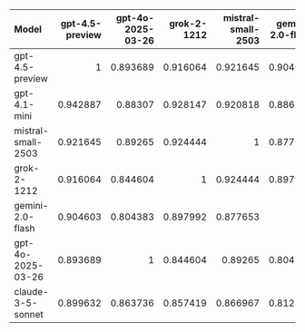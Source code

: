 | Model              |   gpt-4.5-preview |   gpt-4o-2025-03-26 |   grok-2-1212 |   mistral-small-2503 |   gemini-2.0-flash |   claude-3-5-sonnet |   gpt-4.1-mini |     SUM |
|:-------------------|------------------:|--------------------:|--------------:|---------------------:|-------------------:|--------------------:|---------------:|--------:|
| gpt-4.5-preview    |          1        |            0.893689 |      0.916064 |             0.921645 |           0.904603 |            0.899632 |       0.942887 | 6.47852 |
| gpt-4.1-mini       |          0.942887 |            0.88307  |      0.928147 |             0.920818 |           0.886555 |            0.875489 |       1        | 6.43697 |
| mistral-small-2503 |          0.921645 |            0.89265  |      0.924444 |             1        |           0.877653 |            0.866967 |       0.920818 | 6.40418 |
| grok-2-1212        |          0.916064 |            0.844604 |      1        |             0.924444 |           0.897992 |            0.857419 |       0.928147 | 6.36867 |
| gemini-2.0-flash   |          0.904603 |            0.804383 |      0.897992 |             0.877653 |           1        |            0.812719 |       0.886555 | 6.1839  |
| gpt-4o-2025-03-26  |          0.893689 |            1        |      0.844604 |             0.89265  |           0.804383 |            0.863736 |       0.88307  | 6.18213 |
| claude-3-5-sonnet  |          0.899632 |            0.863736 |      0.857419 |             0.866967 |           0.812719 |            1        |       0.875489 | 6.17596 |